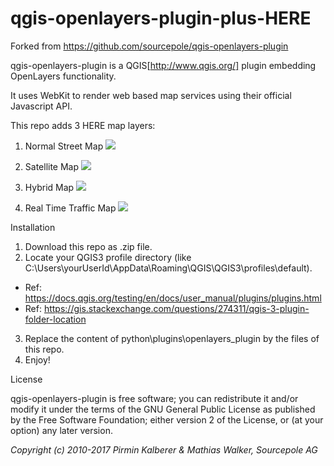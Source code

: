 # qgis-openlayers-plugin-plus-HERE
Forked from https://github.com/sourcepole/qgis-openlayers-plugin

qgis-openlayers-plugin is a QGIS[http://www.qgis.org/] plugin embedding OpenLayers functionality.

It uses WebKit to render web based map services using their official Javascript API.

This repo adds 3 HERE map layers:
1. Normal Street Map
![](https://i.imgur.com/tH5NI1d.jpg)

2. Satellite Map
![](https://i.imgur.com/GUm3uZ8.jpg)

3. Hybrid Map
![](https://i.imgur.com/vBtF3E6.jpg)

4. Real Time Traffic Map
![](https://i.imgur.com/stsoMmK.jpg)


Installation

1. Download this repo as .zip file.
2. Locate your QGIS3 profile directory (like C:\Users\yourUserId\AppData\Roaming\QGIS\QGIS3\profiles\default).
* Ref: https://docs.qgis.org/testing/en/docs/user_manual/plugins/plugins.html
* Ref: https://gis.stackexchange.com/questions/274311/qgis-3-plugin-folder-location
3. Replace the content of python\plugins\openlayers_plugin by the files of this repo.
4. Enjoy!

License

qgis-openlayers-plugin is free software; you can redistribute it and/or modify it under the terms of the GNU General Public License as published by the Free Software Foundation; either version 2 of the License, or (at your option) any later version.

<em>Copyright (c) 2010-2017 Pirmin Kalberer & Mathias Walker, Sourcepole AG</em>
